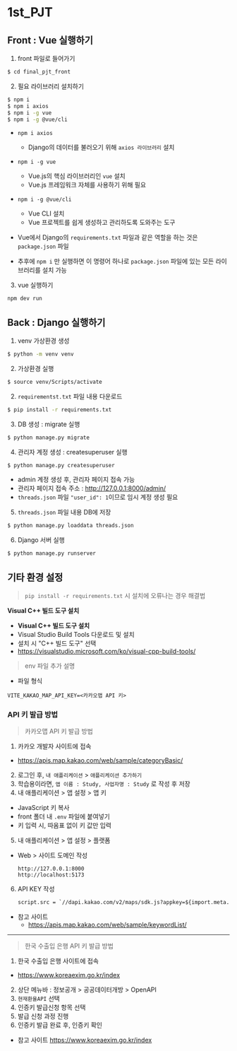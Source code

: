 # 1st_PJT

## Front : Vue 실행하기
1. front 파일로 들어가기
```bash
$ cd final_pjt_front
```

2. 필요 라이브러리 설치하기
```bash
$ npm i
$ npm i axios
$ npm i -g vue
$ npm i -g @vue/cli
```
- `npm i axios`
  - Django의 데이터를 불러오기 위해 `axios 라이브러리` 설치

- `npm i -g vue`
  - Vue.js의 핵심 라이브러리인 `vue` 설치
  - Vue.js 프레임워크 자체를 사용하기 위해 필요

- `npm i -g @vue/cli`
  - Vue CLI 설치
  - Vue 프로젝트를 쉽게 생성하고 관리하도록 도와주는 도구

- Vue에서 Django의 `requirements.txt` 파일과 같은 역할을 하는 것은 `package.json` 파일
- 추후에 `npm i` 만 실행하면 이 명령어 하나로 `package.json` 파일에 있는 모든 라이브러리를 설치 가능

3. vue 실행하기
```bash
npm dev run
```


## Back : Django 실행하기
1. venv 가상환경 생성
```bash
$ python -m venv venv
```

2. 가상환경 실행
```bash
$ source venv/Scripts/activate
```

2. `requirementst.txt` 파일 내용 다운로드
```bash
$ pip install -r requirements.txt
```

3. DB 생성 : migrate 실행
```bash
$ python manage.py migrate
```

4. 관리자 계정 생성 : createsuperuser 실행
```bash
$ python manage.py createsuperuser
```
- admin 계정 생성 후, 관리자 페이지 접속 가능
- 관리자 페이지 접속 주소 : http://127.0.0.1:8000/admin/
- `threads.json` 파일 `"user_id": 1`이므로 임시 계정 생성 필요

5. `threads.json` 파일 내용 DB에 저장
```bash
$ python manage.py loaddata threads.json
```

6. Django 서버 실행
```bash
$ python manage.py runserver
```

## 기타 환경 설정
> `pip install -r requirements.txt` 시 설치에 오류나는 경우 해결법
> 

**Visual C++ 빌드 도구 설치**

- **Visual C++ 빌드 도구 설치**
- Visual Studio Build Tools 다운로드 및 설치
- 설치 시 "C++ 빌드 도구" 선택
- https://visualstudio.microsoft.com/ko/visual-cpp-build-tools/



> env 파일 추가 설명
- 파일 형식
```
VITE_KAKAO_MAP_API_KEY=<카카오맵 API 키>
```



### API 키 발급 방법

> 카카오맵 API 키 발급 방법
1. 카카오 개발자 사이트에 접속  
  - https://apis.map.kakao.com/web/sample/categoryBasic/  
2. 로그인 후, `내 애플리케이션` > `애플리케이션 추가하기`  
3. 학습용이라면, `앱 이름 : Study, 사업자명 : Study` 로 작성 후 저장  
4. 내 애플리케이션 > 앱 설정 > 앱 키   
  - JavaScript 키 복사  
  - front 폴더 내 `.env` 파일에 붙여넣기   
  - 키 입력 시, 따옴표 없이 키 값만 입력  
5. 내 애플리케이션 > 앱 설정 > 플랫폼    
  - Web > 사이트 도메인 작성  
    ```
    http://127.0.0.1:8000
    http://localhost:5173
    ```

6. API KEY 작성
    ```html
    script.src = `//dapi.kakao.com/v2/maps/sdk.js?appkey=${import.meta.env.VITE_KAKAO_MAP_API_KEY}&libraries=services&autoload=false`
    ```

- 참고 사이트
  - https://apis.map.kakao.com/web/sample/keywordList/
<hr>  


> 한국 수출입 은행 API 키 발급 방법
1. 한국 수출입 은행 사이트에 접속
  - https://www.koreaexim.go.kr/index
2. 상단 메뉴바 : 정보공개 > 공공데이터개방 > OpenAPI
3. `현재환율API` 선택
4. 인증키 발급신청 항목 선택
5. 발급 신청 과정 진행
6. 인증키 발급 완료 후, 인증키 확인





- 참고 사이트
  https://www.koreaexim.go.kr/index